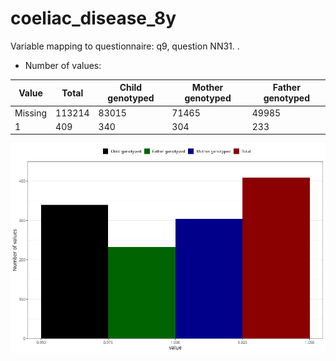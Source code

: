# coeliac_disease_8y
Variable mapping to questionnaire: q9, question NN31.
.
- Number of values:

| Value | Total | Child genotyped | Mother genotyped | Father genotyped |
| ----- | ----- | --------------- | ---------------- | ---------------- |
| Missing | 113214 | 83015 | 71465 | 49985 |
| 1 | 409 | 340 | 304 |233 |



![](coeliac_disease_8y_n.png)



